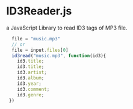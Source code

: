 ID3Reader.js
============

a JavaScript Library to read ID3 tags of MP3 file.
```javascript
  file = "music.mp3"
  // or
  file = input.files[0]
  id3read("music.mp3", function(id3){
    id3.title;
    id3.title;
    id3.artist;
    id3.album;
    id3.year;
    id3.comment;
    id3.genre;
 })
```
